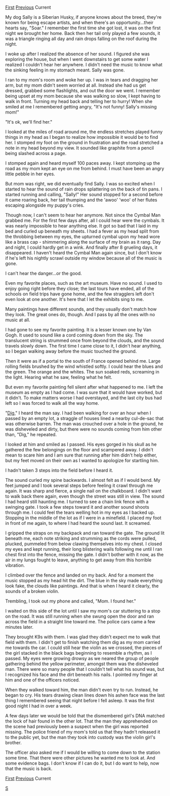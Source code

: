 [First](https://www.reddit.com/r/nosleep/comments/unyxrz/i_can_hear_music_coming_from_people/) [Previous](https://www.reddit.com/r/nosleep/comments/uoxjek/i_can_hear_music_coming_from_people_2/) Current

My dog Sally is a Siberian Husky, if anyone knows about the breed, they're known for being escape artists, and when there's an opportunity...their hearts say, "Soar." I remember the first time she got lost, it was on the first night we brought her home. Back then her tail only played a few sounds, it was a triangle ringing all day and rain drops falling on the roof during the night.

I woke up after I realized the absence of her sound. I figured she was exploring the house, but when I went downstairs to get some water I realized I couldn't hear her anywhere. I didn't need the music to know what the sinking feeling in my stomach meant. Sally was gone.

I ran to my mom's room and woke her up. I was in tears and dragging her arm, but my mom didn't seem worried at all. Instead she had us get dressed, grabbed some flashlights, and out the door we went. I remember being upset at my mom because she was walking so slow, I kept having to walk in front. Turning my head back and telling her to hurry! When she smiled at me I remembered getting angry, "It's not funny! Sally's missing mom!"

"It's ok, we'll find her."

I looked at the miles of road around me, the endless stretches played funny things in my head as I began to realize how impossible it would be to find her. I stomped my foot on the ground in frustration and the road stretched a note in my head beyond my view. It sounded like graphite from a pencil being slashed across a page.

I stomped again and heard myself 100 paces away. I kept stomping up the road as my mom kept an eye on me from behind. I must have been an angry little pebble in her eyes.

But mom was right, we did eventually find Sally. I was so excited when I started to hear the sound of rain drops splattering on the back of tin pans. I started running and calling, "Sally!" Her sound stopped for a second before it came roaring back, her tail thumping and the 'awoo' 'woo' of her flutes escaping alongside my puppy's cries.

Though now, I can't seem to hear her anymore. Not since the Cymbal Man grabbed me. For the first few days after, all I could hear were the cymbals. It was nearly impossible to hear anything else. It got so bad that I laid in my bed and curled up beneath my sheets. I had a fever as my head split from the throbbing between my eyes, the upturned cymbal upon my head wore like a brass cap - shimmering along the surface of my brain as it rang. Day and night, I could hardly get in a wink. And finally after 8 grueling days, it disappeared. I haven't heard the Cymbal Man again since, but I don't know if he's left his nightly scrawl outside my window because all of the music is gone.

I can't hear the danger...or the good.

Even my favorite places, such as the art museum. Have no sound. I used to enjoy going right before they close; the last tours have ended, all of the schools on field trips have gone home, and the few stragglers left don't even look at one another. It's here that I let the exhibits sing to me.

Many paintings have different sounds, and they usually don't match how they look. The great ones do, though. And I pass by all the ones with no music at all.

I had gone to see my favorite painting. It is a lesser known one by Van Gogh. It used to sound like a cord coming down from the sky. The translucent string is strummed once from beyond the clouds, and the sound travels slowly down. The first time I came close to it, I didn't hear anything, so I began walking away before the music touched the ground.

Then it were as if a portal to the south of France opened behind me. Large rolling fields brushed by the wind whistled softly. I could hear the blues and the green. The orange and the whites. The sun soaked reds, screaming in the light. Hearing what he saw, feeling what he felt.

But even my favorite painting fell silent after what happened to me. I left the museum as empty as I had come. I was sure that it would have worked, but it didn't. To make matters worse I had overstayed, and the last city bus had left so I was forced to walk all the way home.

"[Dig](https://www.reddit.com/r/nosleep/comments/u5figc/stalkhome_syndrome/)," I heard the man say. I had been walking for over an hour when I passed by an empty lot, a straggle of houses lined a nearby cul-de-sac that was otherwise barren. The man was crouched over a hole in the ground, he was disheveled and dirty, but there were no sounds coming from him other than, "Dig," he repeated.

I looked at him and smiled as I passed. His eyes gorged in his skull as he gathered the few belongings on the floor and scampered away. I didn't mean to scare him and I am sure that running after him didn't help either, but my feet moved on their own as I wanted to apologize for startling him.

I hadn't taken 3 steps into the field before I heard it.

The sound curled my spine backwards. I almost felt as if I would bend. My feet jumped and I took several steps before feeling it crawl through me again. It was sharp and fierce, a single nail on the chalkboard. I didn't want to walk back there again, even though the street was still in view. The sound I had heard still haunting me. I turned to see a chain link fence with a swinging gate. I took a few steps toward it and another sound shoots through me. I could feel the tears welling hot in my eyes as I backed up. Stopping in the middle of the lot as if I were in a minefield. I placed my foot in front of me again, to where I had heard the sound last. It screamed.

I gripped the straps on my backpack and ran toward the gate. The ground lit beneath me, each note striking and strumming as the cords were pulled, plucked, pummeled from below clawing themselves into my chest. I closed my eyes and kept running, their long blistering wails following me until I ran chest first into the fence, missing the gate. I didn't bother with it now, as the air in my lungs fought to leave, anything to get away from this horrible vibration.

I climbed over the fence and landed on my back. And for a moment the music stopped as my head hit the dirt. The blue in the sky made everything look fake, the clouds like paintings. And that is when I heard it clearly, the sounds of a broken violin.

Trembling, I took out my phone and called, "Mom. I found her."

I waited on this side of the lot until I saw my mom's car stuttering to a stop on the road. It was still running when she swung open the door and ran across the field in a straight line toward me. The police cars came a few minutes later.

They brought K9s with them. I was glad they didn't expect me to walk that field with them. I didn't get to finish watching them dig as my mom carried me towards the car. I could still hear the violin as we crossed, the pieces of the girl stacked in the black bags beginning to resemble a rhythm, as I passed. My eyes were growing drowsy as we neared the group of people gathering behind the yellow perimeter, amongst them was the disheveled man. There were so many people that I couldn't tell what his sound was, but I recognized his face and the dirt beneath his nails. I pointed my finger at him and one of the officers noticed.

When they walked toward him, the man didn't even try to run. Instead, he began to cry. His tears drawing clean lines down his ashen face was the last thing I remembered seeing that night before I fell asleep. It was the first good night I had in over a week.

A few days later we would be told that the dismembered girl's DNA matched the lock of hair found in the other lot. That the man they apprehended on the scene had previously been a suspect when the girl was reported missing. The police friend of my mom's told us that they hadn't released it to the public yet, but the man they took into custody was the violin girl's brother.

The officer also asked me if I would be willing to come down to the station some time. That there were other pictures he wanted me to look at. And some evidence bags. I don't know if I can do it, but I do want to help, now that the music is back.

[First](https://www.reddit.com/r/nosleep/comments/unyxrz/i_can_hear_music_coming_from_people/) [Previous](https://www.reddit.com/r/nosleep/comments/uoxjek/i_can_hear_music_coming_from_people_2/) Current

[S](https://www.reddit.com/r/CornerCornea/comments/u6rx8n/subscribe/)
